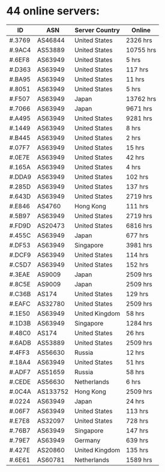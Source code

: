 # 44 online servers:

| ID | ASN | Server Country | Online |
| ------ | ------ | ------ | ------ |
| #.3769 | AS46844 | United States | 2326 hrs |
| #.9AC4 | AS53889 | United States | 10755 hrs |
| #.6EF8 | AS63949 | United States | 5 hrs |
| #.D363 | AS63949 | United States | 117 hrs |
| #.BA95 | AS63949 | United States | 11 hrs |
| #.8051 | AS63949 | United States | 5 hrs |
| #.F507 | AS63949 | Japan | 13762 hrs |
| #.7066 | AS63949 | Japan | 9671 hrs |
| #.A495 | AS63949 | United States | 9281 hrs |
| #.1449 | AS63949 | United States | 8 hrs |
| #.B445 | AS63949 | United States | 2 hrs |
| #.07F7 | AS63949 | United States | 15 hrs |
| #.0E7E | AS63949 | United States | 42 hrs |
| #.165A | AS63949 | United States | 4 hrs |
| #.DDA9 | AS63949 | United States | 102 hrs |
| #.285D | AS63949 | United States | 137 hrs |
| #.643D | AS63949 | United States | 2719 hrs |
| #.E846 | AS4760 | Hong Kong | 111 hrs |
| #.5B97 | AS63949 | United States | 2719 hrs |
| #.FD9D | AS20473 | United States | 6816 hrs |
| #.455C | AS63949 | Japan | 677 hrs |
| #.DF53 | AS63949 | Singapore | 3981 hrs |
| #.DCF9 | AS63949 | United States | 114 hrs |
| #.C5D7 | AS63949 | United States | 152 hrs |
| #.3EAE | AS9009 | Japan | 2509 hrs |
| #.8C5E | AS9009 | Japan | 2509 hrs |
| #.C36B | AS174 | United States | 129 hrs |
| #.EAFC | AS32780 | United States | 2509 hrs |
| #.1E50 | AS63949 | United Kingdom | 58 hrs |
| #.1D3B | AS63949 | Singapore | 1284 hrs |
| #.48C0 | AS174 | United States | 26 hrs |
| #.6ADB | AS53889 | United States | 2509 hrs |
| #.4FF3 | AS56630 | Russia | 12 hrs |
| #.18A4 | AS63949 | United States | 51 hrs |
| #.ADF7 | AS51659 | Russia | 58 hrs |
| #.CEDE | AS56630 | Netherlands | 6 hrs |
| #.0C4A | AS133752 | Hong Kong | 2509 hrs |
| #.0224 | AS63949 | Japan | 24 hrs |
| #.06F7 | AS63949 | United States | 113 hrs |
| #.E7E8 | AS32097 | United States | 728 hrs |
| #.76B7 | AS63949 | Singapore | 147 hrs |
| #.79E7 | AS63949 | Germany | 639 hrs |
| #.427E | AS20860 | United Kingdom | 135 hrs |
| #.6E61 | AS60781 | Netherlands | 1589 hrs |

